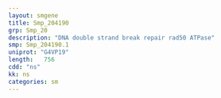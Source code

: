 ```yaml
---
layout: smgene
title: Smp_204190
grp: Smp_20
description: "DNA double strand break repair rad50 ATPase"
smp: Smp_204190.1
uniprot: "G4VP19"
length:   756
cdd: "ns"
kk: ns
categories: sm
---
```

